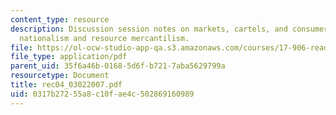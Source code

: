 ```yaml
---
content_type: resource
description: Discussion session notes on markets, cartels, and consumers - resource
  nationalism and resource mercantilism.
file: https://ol-ocw-studio-app-qa.s3.amazonaws.com/courses/17-906-reading-seminar-in-social-science-the-geopolitics-and-geoeconomics-of-global-energy-spring-2007/0317b27255a8c10fae4c502869160989_rec04_03022007.pdf
file_type: application/pdf
parent_uid: 35f6a46b-0168-5d6f-b721-7aba5629799a
resourcetype: Document
title: rec04_03022007.pdf
uid: 0317b272-55a8-c10f-ae4c-502869160989
---
```

